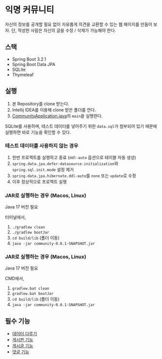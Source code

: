 # 익명 커뮤니티

자신의 정보를 공개할 필요 없이 자유롭게 의견을 교환할 수 있는 웹 페이지를 만들어 보자.
단, 작성한 사람은 자신의 글을 수정 / 삭제가 가능해야 한다.

## 스택

- Spring Boot 3.2.1
- Spring Boot Data JPA
- SQLite
- Thymeleaf

## 실행

1. 본 Repository를 clone 받는다.
2. Intellij IDEA를 이용해 clone 받은 폴더를 연다.
3. [CommunityApplication.java](src/main/java/com/example/community/CommunityApplication.java)의 `main`을 실행한다.

SQLite를 사용하며, 테스트 데이터를 넣어주기 위한 `data.sql`가 첨부되어 있기 때문에
실행하면 바로 기능을 확인할 수 있다.

### 테스트 데이터를 사용하지 않는 경우

1. 한번 프로젝트를 실행하고 종료 (`ddl-auto` 옵션으로 테이블 자동 생성)
2. `spring.data.jpa.defer-datasource-initialization`와 `spring.sql.init.mode` 설정 제거
3. `spring.data.jpa.hibernate.ddl-auto`를 `none` 또는 `update`로 수정
4. 이후 정상적으로 프로젝트 실행

### JAR로 실행하는 경우 (Macos, Linux)

Java 17 버전 필요

터미널에서,
1. `./gradlew clean`
2. `./gradlew bootJar`
3. `cd build/lib` (폴더 이동)
4. `java -jar community-0.0.1-SNAPSHOT.jar`

### JAR로 실행하는 경우 (Macos, Linux)

Java 17 버전 필요

CMD에서,
1. `gradlew.bat clean`
2. `gradlew.bat bootJar`
3. `cd build/lib` (폴더 이동)
4. `java -jar community-0.0.1-SNAPSHOT.jar`

## 필수 기능

- [데이터 다루기](md/data.md)
- [게시판 기능](md/board.md)
- [게시글 기능](md/article.md)
- [댓글 기능](md/comment.md)



